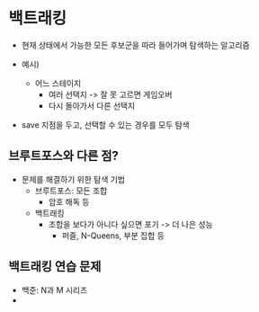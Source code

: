 # 백트래킹
- 현재 상태에서 가능한 모든 후보군을 따라 들어가며 탐색하는 알고리즘

- 예시)
	- 어느 스테이지
		- 여러  선택지 -> 잘 못 고르면 게임오버
		- 다시 돌아가서 다른 선택지
- save 지점을 두고, 선택할 수 있는 경우를 모두 탐색

## 브루트포스와 다른 점?
- 문제를 해결하기 위한 탐색 기법
	- 브루트포스: 모든 조합
		- 암호 해독 등
	- 백트래킹
		- 조합을 보다가 아니다 싶으면 포기 -> 더 나은 성능
			- 퍼즐, N-Queens, 부분 집합 등

## 백트래킹 연습 문제
- 백준: N과 M 시리즈
- 